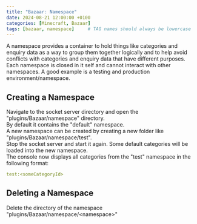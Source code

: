 ```yaml
---
title: "Bazaar: Namespace"
date: 2024-08-21 12:00:00 +0100
categories: [Minecraft, Bazaar]
tags: [bazaar, namespace]     # TAG names should always be lowercase
---
```


A namespace provides a container to hold things like categories and enquiry data as a way to group them together logically and to help avoid conflicts with categories and enquiry data that have different purposes. Each namespace is closed in it self and cannot interact with other namespaces. A good example is a testing and production environment/namespace. 

## Creating a Namespace
Navigate to the socket server directory and open the "plugins/Bazaar/namespace" directory. \
By default it contains the "default" namespace. \
A new namespace can be created by creating a new folder like "plugins/Bazaar/namespace/test". \
Stop the socket server and start it again. Some default categories will be loaded into the new namespace. \
The console now displays all categories from the "test" namespace in the following format:
```yaml
test:<someCategoryId>
```

## Deleting a Namespace
Delete the directory of the namespace "plugins/Bazaar/namespace/\<namespace>"
